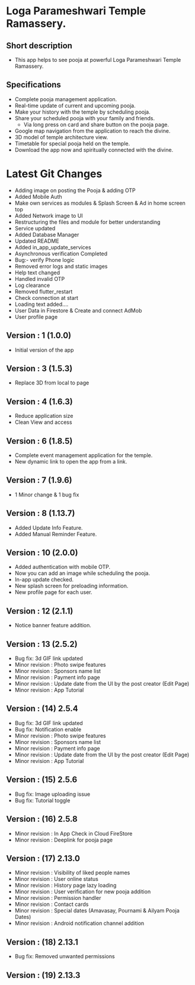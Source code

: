 # Loga Parameshwari Temple Ramassery.

## Short description
 - This app helps to see pooja at powerful Loga Parameshwari Temple Ramassery.

## Specifications
 - Complete pooja management application.
 - Real-time update of current and upcoming pooja.
 - Make your history with the temple by scheduling pooja.
 - Share your scheduled pooja with your family and friends.
     - Via long press on card and share button on the pooja page.
 - Google map navigation from the application to reach the divine.
 - 3D model of temple architecture view.
 - Timetable for special pooja held on the temple.
 - Download the app now and spiritually connected with the divine​. 

# Latest Git Changes
 - Adding image on posting the Pooja & adding OTP
 - Added Mobile Auth
 - Make own services as modules & Splash Screen & Ad in home screen top
 - Added Network image to UI
 - Restructuring the files and module for better understanding
 - Service updated
 - Added Database Manager
 - Updated README
 - Added in_app_update_services
 - Asynchronous verification Completed
 - Bug:- verify Phone logic
 - Removed error logs and static images
 - Help text changed
 - Handled invalid OTP
 - Log clearance
 - Removed flutter_restart
 - Check connection at start
 - Loading text added....
 - User Data in Firestore & Create and connect AdMob
 - User profile page

## Version : 1 (1.0.0)
- Initial version of the app

## Version : 3 (1.5.3)
- Replace 3D from local to page
 
## Version : 4 (1.6.3)
- Reduce application size 
- Clean View and access

## Version : 6 (1.8.5)
- Complete event management application for the temple.
- New dynamic link to open the app from a link.

## Version : 7 (1.9.6)
- 1 Minor change & 1 bug fix

## Version : 8 (1.13.7)
- Added Update Info Feature.
- Added Manual Reminder Feature.

## Version : 10 (2.0.0)
- Added authentication with mobile OTP.  
- Now you can add an image while scheduling the pooja.  
- In-app update checked.  
- New splash screen for preloading information.  
- New profile page for each user.  

## Version : 12 (2.1.1)
- Notice banner feature addition.

## Version : 13 (2.5.2)
- Bug fix: 3d GIF link updated
- Minor revision : Photo swipe features
- Minor revision : Sponsors name list
- Minor revision : Payment info page
- Minor revision : Update date from the UI by the post creator (Edit Page)
- Minor revision : App Tutorial 

## Version : (14) 2.5.4
- Bug fix: 3d GIF link updated
- Bug fix: Notification enable
- Minor revision : Photo swipe features
- Minor revision : Sponsors name list
- Minor revision : Payment info page
- Minor revision : Update date from the UI by the post creator (Edit Page)
- Minor revision : App Tutorial

## Version : (15) 2.5.6
- Bug fix: Image uploading issue
- Bug fix: Tutorial toggle

## Version : (16) 2.5.8
- Minor revision : In App Check in Cloud FireStore
- Minor revision : Deeplink for pooja page

## Version : (17) 2.13.0
- Minor revision : Visibility of liked people names
- Minor revision : User online status
- Minor revision : History page lazy loading
- Minor revision : User verification for new pooja addition
- Minor revision : Permission handler
- Minor revision : Contact cards
- Minor revision : Special dates (Amavasay, Pournami & Ailyam Pooja Dates)
- Minor revision : Android notification channel addition

## Version : (18) 2.13.1
- Bug fix: Removed unwanted permissions

## Version : (19) 2.13.3
